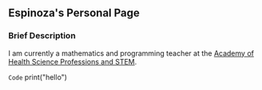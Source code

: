 ## Espinoza's Personal Page

### Brief Description

I am currently a mathematics and programming teacher at the [Academy of Health Science Professions and STEM](https://ahsp.lajoyaisd.com/).

`Code`
print("hello")
